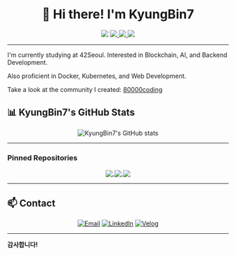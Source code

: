 <h1 align="center">👋 Hi there! I'm KyungBin7</h1>

<p align="center">
  <img src="https://img.shields.io/badge/-42Seoul-blue?style=flat-square&logo=42" />
  <a href="https://velog.io/@KyungBin7">
    <img src="https://img.shields.io/badge/Blog-Velog-brightgreen?style=flat-square&logo=velog" />
  </a>
  <a href="https://github.com/KyungBin7">
    <img src="https://img.shields.io/badge/GitHub-KyungBin7-black?style=flat-square&logo=github" />
  </a>
  <a href="mailto:your-email@example.com">
    <img src="https://img.shields.io/badge/Email-D14836?style=flat-square&logo=gmail&logoColor=white" />
  </a>
</p>

---

I'm currently studying at 42Seoul. Interested in Blockchain, AI, and Backend Development.

Also proficient in Docker, Kubernetes, and Web Development.

Take a look at the community I created: [80000coding](https://80000coding.notion.site/)

## 📊 KyungBin7's GitHub Stats
<p align="center">
  <img src="https://github-readme-stats.vercel.app/api?username=KyungBin7&show_icons=true&theme=radical" alt="KyungBin7's GitHub stats" />
</p>

---

### Pinned Repositories
<p align="center">
  <a href="https://github.com/KyungBin7/your-repo">
    <img align="center" src="https://github-readme-stats.vercel.app/api/pin/?username=KyungBin7&repo=your-repo&theme=radical" />
  </a>
  <a href="https://github.com/KyungBin7/another-repo">
    <img align="center" src="https://github-readme-stats.vercel.app/api/pin/?username=KyungBin7&repo=another-repo&theme=radical" />
  </a>
  <a href="https://github.com/KyungBin7/yet-another-repo">
    <img align="center" src="https://github-readme-stats.vercel.app/api/pin/?username=KyungBin7&repo=yet-another-repo&theme=radical" />
  </a>
</p>

---

## 📫 Contact
<p align="center">
  <a href="mailto:your-email@example.com"><img src="https://img.shields.io/badge/Email-D14836?style=flat-square&logo=gmail&logoColor=white" alt="Email"></a>
  <a href="https://www.linkedin.com/in/KyungBin7"><img src="https://img.shields.io/badge/LinkedIn-0077B5?style=flat-square&logo=linkedin&logoColor=white" alt="LinkedIn"></a>
  <a href="https://velog.io/@KyungBin7"><img src="https://img.shields.io/badge/Velog-20C997?style=flat-square&logo=velog&logoColor=white" alt="Velog"></a>
</p>

---

**감사합니다!**
